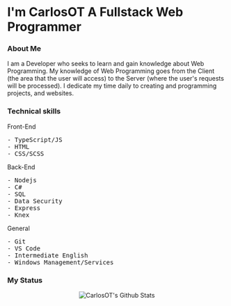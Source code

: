 <div>
  
<h1> I'm CarlosOT A Fullstack Web Programmer </h1>
<h3> About Me </h3>
  <span>
I am a Developer who seeks to learn and gain knowledge about Web Programming. My knowledge of Web Programming goes from the Client (the area that the user will access) to the Server (where the user's requests will be processed). I dedicate my time daily to creating and programming projects, and websites.
  </span>
  <br/>
<h3> Technical skills </h3>
<p> Front-End </p>
  <pre>
- TypeScript/JS
- HTML
- CSS/SCSS </pre>
<p> Back-End </p>
  <pre>
- Nodejs
- C#
- SQL
- Data Security
- Express 
- Knex </pre>
<p> General </p>
  <pre>
- Git
- VS Code 
- Intermediate English
- Windows Management/Services </pre>
  <h3>My Status</h3>
  <div align="center">
    <img src="https://github-readme-stats.vercel.app/api?username=CarlosOT2&include_all_commits=true&count_private=true&show_icons=true&line_height=20&title_color=7A7ADB&icon_color=2234AE&text_color=D3D3D3&bg_color=0,000000,130F40" alt="CarlosOT's Github Stats">
  </div>
  <br/>
</div>
